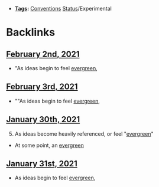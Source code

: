 - **[Tags](<Tags.md>):** [Conventions](<Conventions.md>) [Status](<Status.md>)/Experimental

# Backlinks
## [February 2nd, 2021](<February 2nd, 2021.md>)
- "As ideas begin to feel [evergreen](<evergreen.md>),

## [February 3rd, 2021](<February 3rd, 2021.md>)
- ""As ideas begin to feel [evergreen](<evergreen.md>),

## [January 30th, 2021](<January 30th, 2021.md>)
5. As ideas become heavily referenced, or feel "[evergreen](<evergreen.md>)"

- At some point, an [evergreen](<evergreen.md>)

## [January 31st, 2021](<January 31st, 2021.md>)
- As ideas begin to feel [evergreen](<evergreen.md>),

